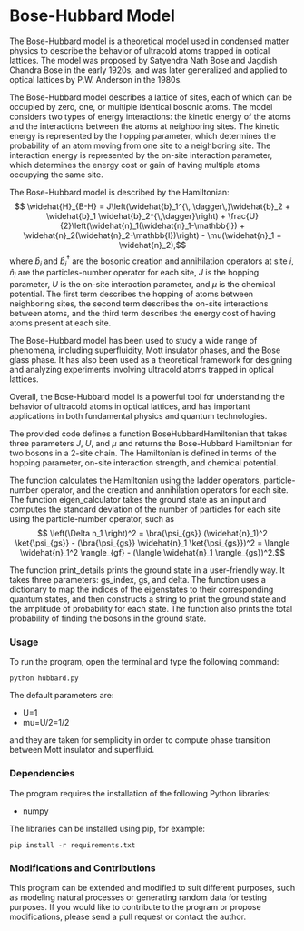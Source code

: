 # Bose-Hubbard Model

The Bose-Hubbard model is a theoretical model used in condensed matter physics to describe the behavior of ultracold atoms trapped in optical lattices. The model was proposed by Satyendra Nath Bose and Jagdish Chandra Bose in the early 1920s, and was later generalized and applied to optical lattices by P.W. Anderson in the 1980s.

The Bose-Hubbard model describes a lattice of sites, each of which can be occupied by zero, one, or multiple identical bosonic atoms. The model considers two types of energy interactions: the kinetic energy of the atoms and the interactions between the atoms at neighboring sites. The kinetic energy is represented by the hopping parameter, which determines the probability of an atom moving from one site to a neighboring site. The interaction energy is represented by the on-site interaction parameter, which determines the energy cost or gain of having multiple atoms occupying the same site.

The Bose-Hubbard model is described by the Hamiltonian: $$
\widehat{H}_{B-H} = J\left(\widehat{b}_1^{\, \dagger\,}\widehat{b}_2 + \widehat{b}_1 \widehat{b}_2^{\,\dagger}\right) + \frac{U}{2}\left(\widehat{n}_1(\widehat{n}_1-\mathbb{I}) + \widehat{n}_2(\widehat{n}_2-\mathbb{I})\right) - \mu(\widehat{n}_1 + \widehat{n}_2),$$
where $\widehat{b}_i$ and $\widehat{b}^{\dagger}_i$ are the bosonic creation and annihilation operators at site $i$, $\widehat{n}_i$ are the particles-number operator for each site, $J$ is the hopping parameter, $U$ is the on-site interaction parameter, and $\mu$ is the chemical potential. The first term describes the hopping of atoms between neighboring sites, the second term describes the on-site interactions between atoms, and the third term describes the energy cost of having atoms present at each site.

The Bose-Hubbard model has been used to study a wide range of phenomena, including superfluidity, Mott insulator phases, and the Bose glass phase. It has also been used as a theoretical framework for designing and analyzing experiments involving ultracold atoms trapped in optical lattices.

Overall, the Bose-Hubbard model is a powerful tool for understanding the behavior of ultracold atoms in optical lattices, and has important applications in both fundamental physics and quantum technologies.

The provided code defines a function BoseHubbardHamiltonian that takes three parameters $J$, $U$, and $\mu$ and returns the Bose-Hubbard Hamiltonian for two bosons in a 2-site chain. The Hamiltonian is defined in terms of the hopping parameter, on-site interaction strength, and chemical potential.

The function calculates the Hamiltonian using the ladder operators, particle-number operator, and the creation and annihilation operators for each site. The function eigen_calculator takes the ground state as an input and computes the standard deviation of the number of particles for each site using the particle-number operator, such as $$
\left(\Delta n_1 \right)^2 = \bra{\psi_{gs}} (\widehat{n}_1)^2 \ket{\psi_{gs}} - (\bra{\psi_{gs}} \widehat{n}_1 \ket{\psi_{gs}})^2 = \langle \widehat{n}_1^2 \rangle_{gf} - (\langle \widehat{n}_1 \rangle_{gs})^2.$$

The function print_details prints the ground state in a user-friendly way. It takes three parameters: gs_index, gs, and delta. The function uses a dictionary to map the indices of the eigenstates to their corresponding quantum states, and then constructs a string to print the ground state and the amplitude of probability for each state. The function also prints the total probability of finding the bosons in the ground state.

### Usage
To run the program, open the terminal and type the following command:
```
python hubbard.py
```

The default parameters are:
* U=1
* mu=U/2=1/2

and they are taken for semplicity in order to compute phase transition between Mott insulator and superfluid.

### Dependencies
The program requires the installation of the following Python libraries:

* numpy

The libraries can be installed using pip, for example:
```
pip install -r requirements.txt
```

### Modifications and Contributions
This program can be extended and modified to suit different purposes, such as modeling natural processes or generating random data for testing purposes. If you would like to contribute to the program or propose modifications, please send a pull request or contact the author.